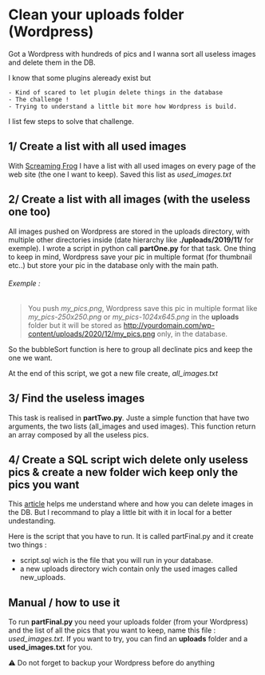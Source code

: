 # Clean your uploads folder (Wordpress)

Got a Wordpress with hundreds of pics and I wanna sort all useless images and delete them in the DB.

I know that some plugins aleready exist but 

	- Kind of scared to let plugin delete things in the database
	- The challenge !
	- Trying to understand a little bit more how Wordpress is build.

I list few steps to solve that challenge.

## 1/ Create a list with all used images

With [Screaming Frog](https://www.screamingfrog.co.uk/) I have a list with all used images on every page of the web site (the one I want to keep).
Saved this list as *used_images.txt*

## 2/ Create a list with all images (with the useless one too)

All images pushed on Wordpress are stored in the uploads directory, with multiple other directories inside (date hierarchy like **./uploads/2019/11/** for exemple).
I wrote a script in python call **partOne.py** for that task. 
One thing to keep in mind, Wordpress save your pic in multiple format (for thumbnail etc..) but store your pic in the database only with the main path.
 
###### Exemple :
> You push *my_pics.png*, Wordpress save this pic in multiple format like *my_pics-250x250.png* or *my_pics-1024x645.png* in the **uploads** folder but it will be stored as http://yourdomain.com/wp-content/uploads/2020/12/my_pics.png only, in the database.

So the bubbleSort function is here to group all declinate pics and keep the one we want.

At the end of this script, we got a new file create, *all_images.txt*


## 3/ Find the useless images

This task is realised in **partTwo.py**. Juste a simple function that have two arguments, the two lists (all_images and used images). 
This function return an array composed by all the useless pics.


## 4/ Create a SQL script wich delete only useless pics & create a new folder wich keep only the pics you want

This [article](https://www.h3xed.com/web-development/how-to-bulk-delete-all-images-in-wordpress-media-library-and-database) helps me understand where and how you can delete images in the DB. But I recommand to play a little bit with it in local for a better undestanding.

Here is the script that you have to run. It is called partFinal.py and it create two things : 
- script.sql wich is the file that you will run in your database.
- a new uploads directory wich contain only the used images called new_uploads.

## Manual / how to use it

To run **partFinal.py** you need your uploads folder (from your Wordpress) and the list of all the pics that you want to keep, name this file : *used_images.txt*.
If you want to try, you can find an **uploads** folder and a **used_images.txt** for you.

:warning: Do not forget to backup your Wordpress before do anything
